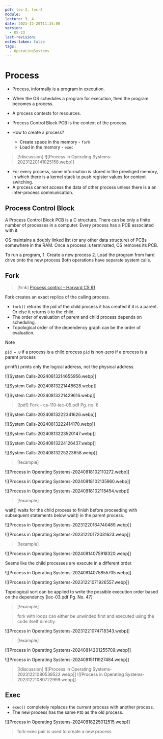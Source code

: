 ```yaml
---
pdf: lec-3, lec-4
module: 
lecture: 3, 4
date: 2023-12-20T11:35:00
version:
  - OS-23
last-revision: 
notes-taken: false
tags:
  - OperatingSystems
---
```

# Process

- Process, informally is a program in execution.
- When the OS schedules a program for execution, then the program becomes a process.
- A process contests for resources.
- Process Control Block PCB is the context of the process.

- How to create a process?
	- Create space in the memory - `fork`
	- Load in the memory - `exec`

> [!discussion] 
![[Process in Operating Systems-20231220141025158.webp]]

- For every process, some information is stored in the previliged memory, in which there is a kernel stack to push register values for context switching.
- A process cannot access the data of other process unless there is a an inter-process communication.

## Process Control Block

A Process Control Block PCB is a C structure. There can be only a finite number of processes in a computer. Every process has a PCB associated with it. 

OS maintains a doubly linked list (or any other data structure) of PCBs somewhere in the RAM. Once a process is terminated, OS removes its PCB.

To run a program, 
	1. Create a new process
	2. Load the program from hard drive onto the new process
Both operations have separate system calls.

## Fork

> [!link] 
> [Process control – Harvard CS 61](https://cs61.seas.harvard.edu/site/2024/Process/#process-creation-with-fork&gsc.tab=0)

Fork creates an exact replica of the calling process. 
- `fork()` returns the pid of the child process it has created if it is a parent. Or else it returns `0` to the child.
- The order of evaluation of parent and child process depends on scheduling.
- Topological order of the dependency graph can be the order of evaluation.

> [!NOTE]
> `pid = 0` if a process is a child process
> `pid` is non-zero if a process is a parent process

printf() prints only the logical address, not the physical address.

![[System Calls-20240813214655956.webp]]

![[System Calls-20240813221448628.webp]]

![[System Calls-20240813221429616.webp]]

> [!pdf] 
> Fork - cs-110-lec-05.pdf Pg. no. 6

![[System Calls-20240813222341626.webp]]

![[System Calls-20240813222414170.webp]]

![[System Calls-20240813223520147.webp]]

![[System Calls-20240813224126437.webp]]

![[System Calls-20240813225223858.webp]]


> [!example] 

![[Process in Operating Systems-20240818102110272.webp]]

![[Process in Operating Systems-20240818102135960.webp]]

![[Process in Operating Systems-20240818102118454.webp]]

> [!example] 

wait() waits for the child process to finish before proceeding with subsequent statements below wait() in the parent process.

![[Process in Operating Systems-20231220164740489.webp]]

![[Process in Operating Systems-20231220172031623.webp]]

> [!example] 

![[Process in Operating Systems-20240814075918320.webp]]

Seems like the child processes are execute in a different order.

![[Process in Operating Systems-20240814075855705.webp]]

![[Process in Operating Systems-20231221071926557.webp]]

Topological sort can be applied to write the possible execution order based on the dependency [lec-03.pdf Pg. No. 47]

> [!example] 

> fork with loops can either be unwinded first and executed using the code itself directly.

![[Process in Operating Systems-20231221074718343.webp]]

> [!example] 

![[Process in Operating Systems-20240814201255709.webp]]

![[Process in Operating Systems-20240815111927484.webp]]



> [!discussion] 
![[Process in Operating Systems-20231221080539522.webp]]
![[Process in Operating Systems-20231221080722999.webp]]

## Exec
- `exec()` completely replaces the current process with another process.
- The new process has the same `PID` as the old process.


![[Process in Operating Systems-20240818225012515.webp]]

> fork-exec pair is used to create a new process

